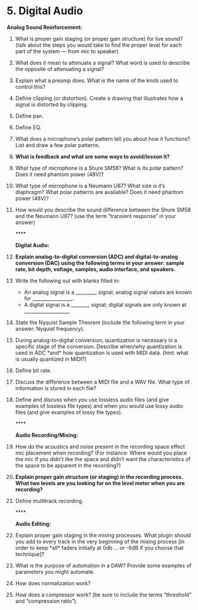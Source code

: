 # 5. Digital Audio

**Analog Sound Reinforcement:**

1. What is proper gain staging \(or proper gain structure\) for live sound? \(talk about the steps you would take to find the proper level for each part of the system — from mic to speaker\)
2. What does it mean to attenuate a signal? What word is used to describe the opposite of attenuating a signal?
3. Explain what a preamp does. What is the name of the knob used to control this?
4. Define clipping \(or distortion\). Create a drawing that illustrates how a signal is distorted by clipping.
5. Define pan.
6. Define EQ.
7. What does a microphone’s polar pattern tell you about how it functions? List and draw a few polar patterns.
8. **What is feedback and what are some ways to avoid/lesson it?** 
9. What type of microphone is a Shure SM58? What is its polar pattern? Does it need phantom power \(48V\)?
10. What type of microphone is a Neumann U87? What size is it’s diaphragm? What polar patterns are available? Does it need phantom power \(48V\)?
11. How would you describe the sound difference between the Shure SM58 and the Neumann U87? \(use the term “transient response” in your answer\)

    \*\*\*\*

    **Digital Audio:**

12. **Explain analog-to-digital conversion \(ADC\) and digital-to-analog conversion \(DAC\) using the following terms in your answer: sample rate, bit depth, voltage, samples, audio interface, and speakers.**
13. Write the following out with blanks filled in:
    * An analog signal is a \_\_\_\_\_\_\_\_\_ signal; analog signal values are known for \_\_\_\_\_\_\_\_\_\_\_\_\_\_\_\_\_.
    * A digital signal is a \_\_\_\_\_\_\_\_ signal; digital signals are only known at \_\_\_\_\_\_\_\_\_\_\_\_\_\_\_\_\_\_\_.
14. State the Nyquist Sample Theorem \(include the following term in your answer: Nyquist frequency\).
15. During analog-to-digital conversion, quantization is necessary in a specific stage of the conversion. Describe when/why quantization is used in ADC \*and\* how quantization is used with MIDI data. \(hint: what is usually quantized in MIDI?\)
16. Define bit rate.
17. Discuss the difference between a MIDI file and a WAV file. What type of information is stored in each file?
18. Define and discuss when you use lossless audio files \(and give examples of lossless file types\) and when you would use lossy audio files \(and give examples of lossy file types\).

    \*\*\*\*

    **Audio Recording/Mixing:**

19. How do the acoustics and noise present in the recording space effect mic placement when recording? \(For instance: Where would you place the mic if you didn’t like the space and didn’t want the characteristics of the space to be apparent in the recording?\)
20. **Explain proper gain structure \(or staging\) in the recording process. What two levels are you looking for on the level meter when you are recording?**  
21. Define multitrack recording.

    \*\*\*\*

    **Audio Editing:**

22. Explain proper gain staging in the mixing processes. What plugin should you add to every track in the very beginning of the mixing process \[in order to keep \*all\* faders initially at 0db … or -6dB if you choose that technique\]?
23. What is the purpose of automation in a DAW? Provide some examples of parameters you might automate.
24. How does normalization work?
25. How does a compressor work? \(be sure to include the terms “threshold” and “compression ratio”\).

